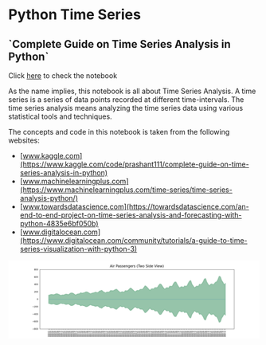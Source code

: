 # Python Time Series

<h2> `Complete Guide on Time Series Analysis in Python` </h2>

Click [here](/time_series.ipynb) to check the notebook

As the name implies, this notebook is all about Time Series Analysis. A time series is a series of data points recorded at different time-intervals. The time series analysis means analyzing the time series data using various statistical tools and techniques.

The concepts and code in this notebook is taken from the following websites:

 - [www.kaggle.com](https://www.kaggle.com/code/prashant111/complete-guide-on-time-series-analysis-in-python)
 - [www.machinelearningplus.com](https://www.machinelearningplus.com/time-series/time-series-analysis-python/)
 - [www.towardsdatascience.com](https://towardsdatascience.com/an-end-to-end-project-on-time-series-analysis-and-forecasting-with-python-4835e6bf050b)
 - [www.digitalocean.com](https://www.digitalocean.com/community/tutorials/a-guide-to-time-series-visualization-with-python-3)


<a href='time_series.ipynb'><img src='data/two_side_view.png'></a>

